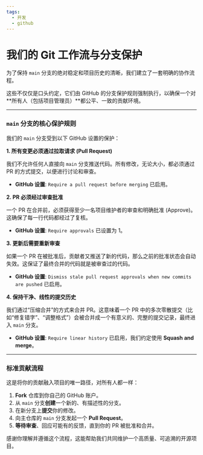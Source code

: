 ```yaml
---
tags:
  - 开发
  - github
---
```


# 我们的 Git 工作流与分支保护

为了保持 `main` 分支的绝对稳定和项目历史的清晰，我们建立了一套明确的协作流程。

这些不仅仅是口头约定，它们由 GitHub 的分支保护规则强制执行，以确保一个对**所有人（包括项目管理员）**都公平、一致的贡献环境。

---

### `main` 分支的核心保护规则

我们的 `main` 分支受到以下 GitHub 设置的保护：

**1. 所有变更必须通过拉取请求 (Pull Request)**

我们不允许任何人直接向 `main` 分支推送代码。所有修改，无论大小，都必须通过 PR 的方式提交，以便进行讨论和审查。

*   **GitHub 设置**: `Require a pull request before merging` 已启用。

**2. PR 必须经过审查批准**

一个 PR 在合并前，必须获得至少一名项目维护者的审查和明确批准 (Approve)。这确保了每一行代码都经过了复核。

*   **GitHub 设置**: `Require approvals` 已设置为 1。

**3. 更新后需要重新审查**

如果一个 PR 在被批准后，贡献者又推送了新的代码，那么之前的批准状态会自动失效。这保证了最终合并的代码就是被审查过的代码。

*   **GitHub 设置**: `Dismiss stale pull request approvals when new commits are pushed` 已启用。

**4. 保持干净、线性的提交历史**

我们通过“压缩合并”的方式来合并 PR。这意味着一个 PR 中的多次零散提交（比如“修复错字”、“调整格式”）会被合并成一个有意义的、完整的提交记录，最终进入 `main` 分支。

*   **GitHub 设置**: `Require linear history` 已启用，我们约定使用 **Squash and merge**。

---

### 标准贡献流程

这是将你的贡献融入项目的唯一路径，对所有人都一样：

1.  **Fork** 仓库到你自己的 GitHub 账户。
2.  从 `main` 分支**创建**一个新的、有描述性的分支。
3.  在新分支上**提交**你的修改。
4.  向主仓库的 `main` 分支发起一个 **Pull Request**。
5.  **等待审查**、回应可能有的反馈，直到你的 PR 被批准和合并。

感谢你理解并遵循这个流程，这能帮助我们共同维护一个高质量、可追溯的开源项目。